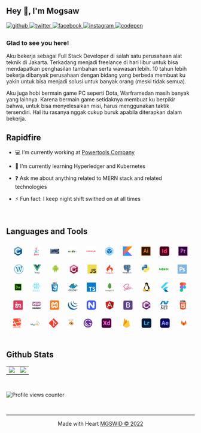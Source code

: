 ## Hey 👋, I'm Mogsaw  
  

<a href="https://github.com/mgswid" target="_blank">
<img src=https://img.shields.io/badge/github-%2324292e.svg?&style=for-the-badge&logo=github&logoColor=white alt=github style="margin-bottom: 5px;" />
</a>
<a href="https://twitter.com/mgswid" target="_blank">
<img src=https://img.shields.io/badge/twitter-%2300acee.svg?&style=for-the-badge&logo=twitter&logoColor=white alt=twitter style="margin-bottom: 5px;" />
</a>
<a href="https://www.facebook.com/mgswid/" target="_blank">
<img src=https://img.shields.io/badge/facebook-%232E87FB.svg?&style=for-the-badge&logo=facebook&logoColor=white alt=facebook style="margin-bottom: 5px;" />
</a>
<a href="https://instagram.com/mgsw.id" target="_blank">
<img src=https://img.shields.io/badge/instagram-%23000000.svg?&style=for-the-badge&logo=instagram&logoColor=white alt=instagram style="margin-bottom: 5px;" />
</a>
<a href="https://codepen.com/mgswid" target="_blank">
<img src=https://img.shields.io/badge/codepen-%23131417.svg?&style=for-the-badge&logo=codepen&logoColor=white alt=codepen style="margin-bottom: 5px;" />
</a>  
  



### Glad to see you here!  
Aku bekerja sebagai Full Stack Developer di salah satu perusahaan alat teknik di Jakarta. Terkadang menjadi freelance di hari libur untuk bisa mendapatkan penghasilan tambahan serta wawasan lebih. 10 tahun lebih bekerja dibanyak perusahaan dengan bidang yang berbeda membuat ku yakin untuk bisa menjadi solusi untuk banyak orang (meski tidak semua).
  
Aku juga hobi bermain game PC seperti Dota, Warframedan masih banyak yang lainnya. Karena bermain game setidaknya membuat ku berpikir bahwa, untuk bisa menyelesaikan misi, harus menggunakan taktik tersendiri. Hal itu rasanya nggak cukup buruk apabila diterapkan dalam bekerja.
<br/>  


## Rapidfire  
- 💻 I’m currently working at [Powertools Company](https://mesinhl.com/)  
  

- 📖 I’m currently learning Hyperledger and Kubernetes  
  

- ❓ Ask me about anything related to MERN stack and related technologies  
  

- ⚡ Fun fact: I keep night shift swithed on at all times   
  

<br/>  


## Languages and Tools  
<div align="center">  
<img style="margin: 10px" src="static/icon/c-original.svg" alt="C" height="25" />  
<img style="margin: 10px" src="static/icon/java-original-wordmark.svg" alt="Java" height="25" />  
<img style="margin: 10px" src="static/icon/php-original.svg" alt="PHP" height="25" />  
<img style="margin: 10px" src="static/icon/nodejs-original-wordmark.svg" alt="Node.js" height="25" />  
<img style="margin: 10px" src="static/icon/oracle-original.svg" alt="Oracle" height="25" />  
<img style="margin: 10px" src="static/icon/webpack-original.svg" alt="Webpack" height="25" />  
<img style="margin: 10px" src="static/icon/kotlinlang-icon.svg" alt="Kotlin" height="25" />  
<img style="margin: 10px" src="static/icon/adobe_illustrator-icon.svg" alt="Illustrator" height="25" />  
<img style="margin: 10px" src="static/icon/adobeindesign.svg" alt="Adobe InDesign" height="25" />  
<img style="margin: 10px" src="static/icon/adobepremierepro.png" alt="Premiere Pro" height="25" />  
<img style="margin: 10px" src="static/icon/wordpress.png" alt="WordPress" height="25" />  
<img style="margin: 10px" src="static/icon/vuejs-original-wordmark.svg" alt="Vue.js" height="25" />  
<img style="margin: 10px" src="static/icon/android-original-wordmark.svg" alt="Android" height="25" />  
<img style="margin: 10px" src="static/icon/cplusplus-original.svg" alt="C++" height="25" />  
<img style="margin: 10px" src="static/icon/javascript-original.svg" alt="JavaScript" height="25" />  
<img style="margin: 10px" src="static/icon/codeigniter.svg" alt="CodeIgniter" height="25" />  
<img style="margin: 10px" src="static/icon/postgresql-original-wordmark.svg" alt="PostgreSQL" height="25" />  
<img style="margin: 10px" src="static/icon/python-original.svg" alt="Python" height="25" />  
<img style="margin: 10px" src="static/icon/nginx-original.svg" alt="Nginx" height="25" />  
<img style="margin: 10px" src="static/icon/photoshop-plain.svg" alt="Photoshop" height="25" />  
<img style="margin: 10px" src="static/icon/adobedreamweaver.png" alt="Dreamweaver " height="25" />  
<img style="margin: 10px" src="static/icon/react-original-wordmark.svg" alt="React" height="25" />  
<img style="margin: 10px" src="static/icon/css3-original-wordmark.svg" alt="CSS3" height="25" />  
<img style="margin: 10px" src="static/icon/docker-original-wordmark.svg" alt="Docker" height="25" />  
<img style="margin: 10px" src="static/icon/typescript-original.svg" alt="TypeScript" height="25" />  
<img style="margin: 10px" src="static/icon/mongodb-original-wordmark.svg" alt="MongoDB" height="25" />  
<img style="margin: 10px" src="static/icon/sass-original.svg" alt="Sass" height="25" />  
<img style="margin: 10px" src="static/icon/linux-original.svg" alt="Linux" height="25" />  
<img style="margin: 10px" src="static/icon/flutterio-icon.svg" alt="Flutter" height="25" />  
<img style="margin: 10px" src="static/icon/figma-icon.svg" alt="Figma" height="25" />  
<img style="margin: 10px" src="static/icon/invision.svg" alt="Invision" height="25" />  
<img style="margin: 10px" src="static/icon/woocommerce.png" alt="WooCommerce" height="25" />  
<img style="margin: 10px" src="static/icon/xampp.png" alt="XAMPP" height="25" />  
<img style="margin: 10px" src="static/icon/jquery.png" alt="jQuery" height="25" />  
<img style="margin: 10px" src="static/icon/nativescript.png" alt="NativeScript" height="25" />  
<img style="margin: 10px" src="static/icon/angularjs-original.svg" alt="Angular" height="25" />  
<img style="margin: 10px" src="static/icon/bootstrap-plain.svg" alt="Bootstrap" height="25" />  
<img style="margin: 10px" src="static/icon/csharp-original.svg" alt="C#" height="25" />  
<img style="margin: 10px" src="static/icon/dot-net-original-wordmark.svg" alt=".NET" height="25" />  
<img style="margin: 10px" src="static/icon/html5-original-wordmark.svg" alt="HTML5" height="25" />  
<img style="margin: 10px" src="static/icon/laravel-plain-wordmark.svg" alt="Laravel" height="25" />  
<img style="margin: 10px" src="static/icon/mysql-original-wordmark.svg" alt="MySQL" height="25" />  
<img style="margin: 10px" src="static/icon/git-scm-icon.svg" alt="Git" height="25" />  
<img style="margin: 10px" src="static/icon/blender_community_badge_white.svg" alt="Blender" height="25" />  
<img style="margin: 10px" src="static/icon/gatsby.png" alt="Gatsby" height="25" />  
<img style="margin: 10px" src="static/icon/adobexd.png" alt="Adobe XD" height="25" />  
<img style="margin: 10px" src="static/icon/firebase.png" alt="Firebase" height="25" />  
<img style="margin: 10px" src="static/icon/lightroom.png" alt="Lightroom" height="25" />  
<img style="margin: 10px" src="static/icon/aftereffects.png" alt="After Effects" height="25" />  
<img style="margin: 10px" src="static/icon/gitlab.svg" alt="GitLab" height="25" />  
</div>  

<br/>  


## Github Stats  
<table><tr><td valign="top" width="50%">

<img src="https://github-readme-stats.vercel.app/api?username=mgswid&show_icons=true&count_private=true&hide_border=true" align="left" style="width: 100%" />

</td><td valign="top" width="50%">

<img src="https://github-readme-stats.vercel.app/api/top-langs/?username=mgswid&hide_border=true&layout=compact" align="left" style="width: 100%" />

</td></tr></table>  

<br/>  

![Profile views counter](https://komarev.com/ghpvc/?username=rishamgswid&&style=flat-square)  

<br />

----
<div align="center">Made with Heart <a href="https://mgswid.github.io/" target="_blank">MGSWID &copy; 2022</a></div>